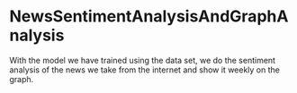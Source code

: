 # NewsSentimentAnalysisAndGraphAnalysis
With the model we have trained using the data set, we do the sentiment analysis of the news we take from the internet and show it weekly on the graph.
